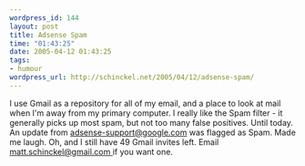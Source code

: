 ```yaml
--- 
wordpress_id: 144
layout: post
title: Adsense Spam
time: "01:43:25"
date: 2005-04-12 01:43:25
tags: 
- humour
wordpress_url: http://schinckel.net/2005/04/12/adsense-spam/
---
```

I use Gmail as a repository for all of my email, and a place to look at mail when I'm away from my primary computer. I really like the Spam filter - it generally picks up most spam, but not too many false positives. Until today. An update from adsense-support@google.com was flagged as Spam. Made me laugh. Oh, and I still have 49 Gmail invites left. Email [matt.schinckel@gmail.com ][1]if you want one. 

   [1]: mailto:matt.schinckel@gmail.com 

